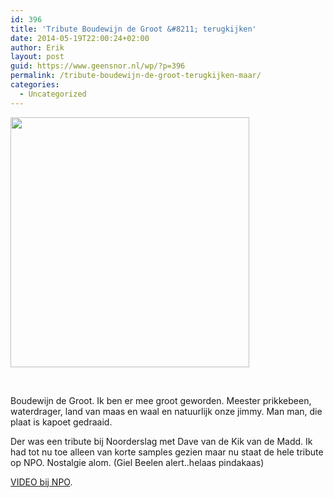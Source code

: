 ```yaml
---
id: 396
title: 'Tribute Boudewijn de Groot &#8211; terugkijken'
date: 2014-05-19T22:00:24+02:00
author: Erik
layout: post
guid: https://www.geensnor.nl/wp/?p=396
permalink: /tribute-boudewijn-de-groot-terugkijken-maar/
categories:
  - Uncategorized
---
```

<img class="alignnone" src="https://www.recordsale.de/cdpix/b/boudewijn_de_groot-vijf_jaar_hits.jpg" alt="" width="382" height="400" />

&nbsp;

Boudewijn de Groot. Ik ben er mee groot geworden. Meester prikkebeen, waterdrager, land van maas en waal en natuurlijk onze jimmy. Man man, die plaat is kapoet gedraaid.

Der was een tribute bij Noorderslag met Dave van de Kik van de Madd. Ik had tot nu toe alleen van korte samples gezien maar nu staat de hele tribute op NPO. Nostalgie alom. (Giel Beelen alert..helaas pindakaas)

[VIDEO bij NPO](https://www.npo.nl/tribute-boudewijn-de-groot/17-05-2014/NPS_1245562).